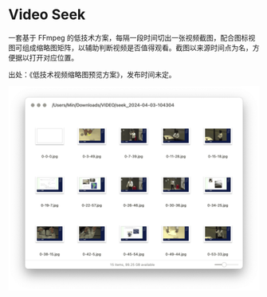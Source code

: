 # Video Seek

一套基于 FFmpeg 的低技术方案，每隔一段时间切出一张视频截图，配合图标视图可组成缩略图矩阵，以辅助判断视频是否值得观看。截图以来源时间点为名，方便据以打开对应位置。

出处：《低技术视频缩略图预览方案》，发布时间未定。

![img](img.png)